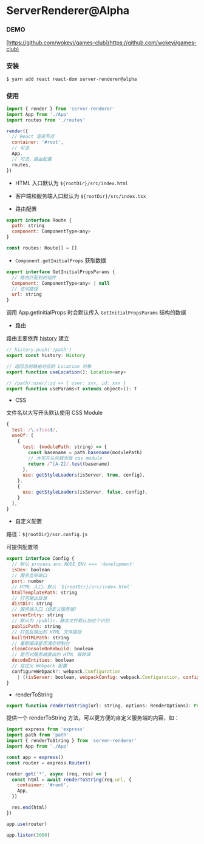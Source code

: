 # ServerRenderer@Alpha

### DEMO
[https://github.com/wokeyi/games-club](https://github.com/wokeyi/games-club)

### 安装
```bash
$ yarn add react react-dom server-renderer@alpha
```

### 使用
```javascript
import { render } from 'server-renderer'
import App from './App'
import routes from './routes'

render({
  // React 渲染节点
  container: '#root',
  // 可选
  App,
  // 可选，路由配置
  routes,
})
```

* HTML 入口默认为 `${rootDir}/src/index.html`

* 客户端和服务端入口默认为 `${rootDir}/src/index.tsx`

* 路由配置

```javascript
export interface Route {
  path: string
  component: ComponentType<any>
}

const routes: Route[] = []
```

* `Component.getInitialProps` 获取数据

```javascript
export interface GetInitialPropsParams {
  // 路由匹配到的组件
  Component: ComponentType<any> | null
  // 访问路径
  url: string
}
```
调用 App.getInitialProps 时会默认传入 `GetInitialPropsParams` 结构的数据

* 路由

路由主要依靠 [history](https://github.com/ReactTraining/history) 建立

```javascript
// history.push('/path')
export const history: History

// 返回当前路由对应的 Location 对象
export function useLocation(): Location<any>

// /path/:user/:id => { user: xxx, id: xxx }
export function useParams<T extends object>(): T
```

* CSS

文件名以大写开头默认使用 CSS Module

```javascript
{
  test: /\.s?css$/,
  oneOf: [
    {
      test: (modulePath: string) => {
        const basename = path.basename(modulePath)
        // 大写开头的就当做 css module
        return /^[A-Z]/.test(basename)
      },
      use: getStyleLoaders(isServer, true, config),
    },
    {
      use: getStyleLoaders(isServer, false, config),
    }
  ],
}
```

* 自定义配置

路径：`${rootDir}/ssr.config.js`

可提供配置项
```javascript
export interface Config {
  // 默认 process.env.NODE_ENV === 'development'
  isDev: boolean
  // 服务监听端口
  port: number
  // HTML 入口，默认 `${rootDir}/src/index.html`
  htmlTemplatePath: string
  // 打包输出目录
  distDir: string
  // 服务端入口（自定义服务端）
  serverEntry: string
  // 默认为 /public，静态文件默认加这个识别
  publicPath: string
  // 打包后输出的 HTML 文件路径
  builtHTMLPath: string
  // 重新编译是否清空控制台
  cleanConsoleOnRebuild: boolean
  // 是否对服务端直出的 HTML 做转译
  decodeEntities: boolean
  // 自定义 Webpack 配置
  configureWebpack?: webpack.Configuration 
    | ((isServer: boolean, webpackConfig: webpack.Configuration, config: Config) => webpack.Configuration)
}
```

* renderToString

```javascript
export function renderToString(url: string, options: RenderOptions): Promise<string>
```
提供一个 renderToString 方法，可以更方便的自定义服务端的内容，如：
```javascript
import express from 'express'
import path from 'path'
import { renderToString } from 'server-renderer'
import App from './App'

const app = express()
const router = express.Router()

router.get('*', async (req, res) => {
  const html = await renderToString(req.url, {
    container: '#root',
    App,
  })

  res.end(html)
})

app.use(router)

app.listen(3000)
```